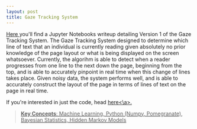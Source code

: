 ```yaml
---
layout: post
title: Gaze Tracking System
---
```


<a href="https://stevebottos.github.io/jupnotes/GazeTrackerWriteup/" target="_blank">Here </a>you'll find a Jupyter Notebooks writeup detailing Version 1 of the Gaze Tracking System. The Gaze Tracking System designed to determine which line of text that an individual is currently reading given absolutely no prior knowledge of the page layout or what is being displayed on the screen whatsoever. Currently, the algorihm is able to detect when a reader progresses from one line to the next down the page, beginning from the top, and is able to accurately pinpoint in real time when this change of lines takes place. Given noisy data, the system performs well, and is able to accurately construct the layout of the page in terms of lines of text on the page in real time.

If you're interested in just the code, head <a href="https://github.com/stevebottos/Gaze_Tracking_System_old">here<\a>.

> **Key Concepts**: Machine Learning, Python (Numpy, Pomegranate), Bayesian Statistics, Hidden Markov Models



